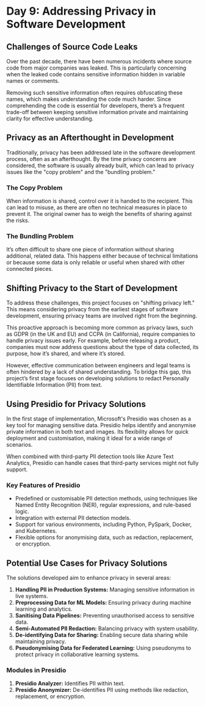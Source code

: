 # Day 9: Addressing Privacy in Software Development

## Challenges of Source Code Leaks

Over the past decade, there have been numerous incidents where source code from major companies was leaked. This is particularly concerning when the leaked code contains sensitive information hidden in variable names or comments. 

Removing such sensitive information often requires obfuscating these names, which makes understanding the code much harder. Since comprehending the code is essential for developers, there’s a frequent trade-off between keeping sensitive information private and maintaining clarity for effective understanding.

## Privacy as an Afterthought in Development

Traditionally, privacy has been addressed late in the software development process, often as an afterthought. By the time privacy concerns are considered, the software is usually already built, which can lead to privacy issues like the "copy problem" and the "bundling problem."

### The Copy Problem
When information is shared, control over it is handed to the recipient. This can lead to misuse, as there are often no technical measures in place to prevent it. The original owner has to weigh the benefits of sharing against the risks.

### The Bundling Problem
It’s often difficult to share one piece of information without sharing additional, related data. This happens either because of technical limitations or because some data is only reliable or useful when shared with other connected pieces.

## Shifting Privacy to the Start of Development

To address these challenges, this project focuses on "shifting privacy left." This means considering privacy from the earliest stages of software development, ensuring privacy teams are involved right from the beginning. 

This proactive approach is becoming more common as privacy laws, such as GDPR (in the UK and EU) and CCPA (in California), require companies to handle privacy issues early. For example, before releasing a product, companies must now address questions about the type of data collected, its purpose, how it’s shared, and where it’s stored.

However, effective communication between engineers and legal teams is often hindered by a lack of shared understanding. To bridge this gap, this project’s first stage focuses on developing solutions to redact Personally Identifiable Information (PII) from text.

## Using Presidio for Privacy Solutions

In the first stage of implementation, Microsoft's Presidio was chosen as a key tool for managing sensitive data. Presidio helps identify and anonymise private information in both text and images. Its flexibility allows for quick deployment and customisation, making it ideal for a wide range of scenarios. 

When combined with third-party PII detection tools like Azure Text Analytics, Presidio can handle cases that third-party services might not fully support.

### Key Features of Presidio
- Predefined or customisable PII detection methods, using techniques like Named Entity Recognition (NER), regular expressions, and rule-based logic.
- Integration with external PII detection models.
- Support for various environments, including Python, PySpark, Docker, and Kubernetes.
- Flexible options for anonymising data, such as redaction, replacement, or encryption.

## Potential Use Cases for Privacy Solutions

The solutions developed aim to enhance privacy in several areas:
1. **Handling PII in Production Systems:** Managing sensitive information in live systems.
2. **Preprocessing Data for ML Models:** Ensuring privacy during machine learning and analytics.
3. **Sanitising Data Pipelines:** Preventing unauthorised access to sensitive data.
4. **Semi-Automated PII Redaction:** Balancing privacy with system usability.
5. **De-identifying Data for Sharing:** Enabling secure data sharing while maintaining privacy.
6. **Pseudonymising Data for Federated Learning:** Using pseudonyms to protect privacy in collaborative learning systems.

### Modules in Presidio
1. **Presidio Analyzer:** Identifies PII within text.
2. **Presidio Anonymizer:** De-identifies PII using methods like redaction, replacement, or encryption.

